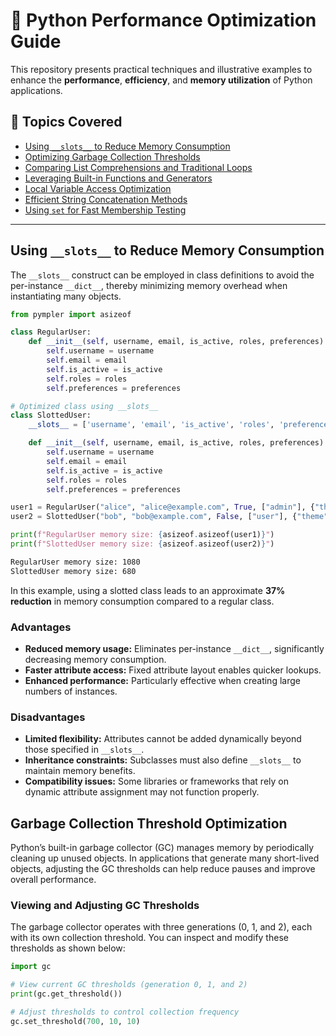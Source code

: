 # 🐍 Python Performance Optimization Guide

This repository presents practical techniques and illustrative examples to enhance the **performance**, **efficiency**, and **memory utilization** of Python applications.

## 🚀 Topics Covered

- [Using `__slots__` to Reduce Memory Consumption](#using-__slots__-to-reduce-memory-consumption)
- [Optimizing Garbage Collection Thresholds](#optimizing-garbage-collection-thresholds)
- [Comparing List Comprehensions and Traditional Loops](#comparing-list-comprehensions-and-traditional-loops)
- [Leveraging Built-in Functions and Generators](#leveraging-built-in-functions-and-generators)
- [Local Variable Access Optimization](#local-variable-access-optimization)
- [Efficient String Concatenation Methods](#efficient-string-concatenation-methods)
- [Using `set` for Fast Membership Testing](#using-set-for-fast-membership-testing)

---

## Using `__slots__` to Reduce Memory Consumption

The `__slots__` construct can be employed in class definitions to avoid the per-instance `__dict__`, thereby minimizing memory overhead when instantiating many objects.

```python
from pympler import asizeof

class RegularUser:
    def __init__(self, username, email, is_active, roles, preferences):
        self.username = username
        self.email = email
        self.is_active = is_active
        self.roles = roles
        self.preferences = preferences

# Optimized class using __slots__
class SlottedUser:
    __slots__ = ['username', 'email', 'is_active', 'roles', 'preferences'] # <-- Here

    def __init__(self, username, email, is_active, roles, preferences):
        self.username = username
        self.email = email
        self.is_active = is_active
        self.roles = roles
        self.preferences = preferences

user1 = RegularUser("alice", "alice@example.com", True, ["admin"], {"theme": "dark"})
user2 = SlottedUser("bob", "bob@example.com", False, ["user"], {"theme": "light"})

print(f"RegularUser memory size: {asizeof.asizeof(user1)}")
print(f"SlottedUser memory size: {asizeof.asizeof(user2)}")
```
```bash
RegularUser memory size: 1080
SlottedUser memory size: 680
```
In this example, using a slotted class leads to an approximate **37% reduction** in memory consumption compared to a regular class.

### Advantages

- **Reduced memory usage:** Eliminates per-instance `__dict__`, significantly decreasing memory consumption.
- **Faster attribute access:** Fixed attribute layout enables quicker lookups.
- **Enhanced performance:** Particularly effective when creating large numbers of instances.

### Disadvantages

- **Limited flexibility:** Attributes cannot be added dynamically beyond those specified in `__slots__`.
- **Inheritance constraints:** Subclasses must also define `__slots__` to maintain memory benefits.
- **Compatibility issues:** Some libraries or frameworks that rely on dynamic attribute assignment may not function properly.

## Garbage Collection Threshold Optimization

Python’s built-in garbage collector (GC) manages memory by periodically cleaning up unused objects. In applications that generate many short-lived objects, adjusting the GC thresholds can help reduce pauses and improve overall performance.

### Viewing and Adjusting GC Thresholds

The garbage collector operates with three generations (0, 1, and 2), each with its own collection threshold. You can inspect and modify these thresholds as shown below:

```python
import gc

# View current GC thresholds (generation 0, 1, and 2)
print(gc.get_threshold())

# Adjust thresholds to control collection frequency
gc.set_threshold(700, 10, 10)

